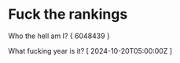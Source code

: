 # Fuck the rankings

Who the hell am I?
{ 6048439 }

What fucking year is it?
[ 2024-10-20T05:00:00Z ]
